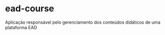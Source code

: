 # ead-course
Aplicação responsável pelo gerenciamento dos conteúdos didáticos de uma plataforma EAD
